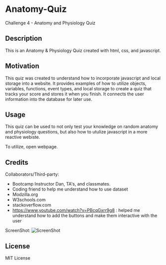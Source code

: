 # Anatomy-Quiz
Challenge 4 - Anatomy and Physiology Quiz

## Description

This is an Anatomy & Physiology Quiz created with html, css, and javascript.

## Motivation

This quiz was created to understand how to incorporate javascript and local storage into a website. It provides examples of how to utilize objects, variables, functions, event types, and local storage to create a quiz that tracks your score and stores it when you finish. It connects the user information into the database for later use.

## Usage

This quiz can be used to not only test your knowledge on random anatomy and physiology questions, but also how to utulize javascript in a more reactive webiste.

To utilize, open webpage. 

## Credits

Collaborators/Third-party:

- Bootcamp Instructor Dan, TA's, and classmates.
- Coding friend to help me understand how to use dataset 
- Modzilla.org
- W3schools.com
- stackoverflow.com
- https://www.youtube.com/watch?v=PBcqGxrr9g8 : helped me understand how to add the buttons and make them interactive with the user

ScreenShot:
![ScreenShot]()

## License

MIT License


